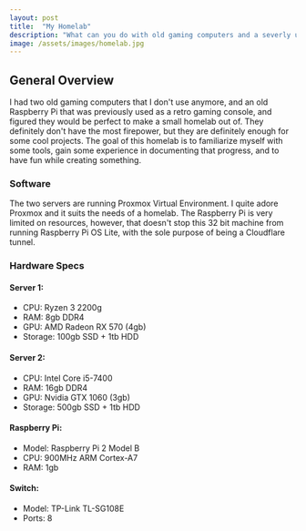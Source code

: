 ```yaml
---
layout: post
title:  "My Homelab"
description: "What can you do with old gaming computers and a severly underpowered Raspberry Pi?"
image: /assets/images/homelab.jpg
---
```

## General Overview
I had two old gaming computers that I don't use anymore, and an old Raspberry Pi that was previously used as a retro gaming console, and figured they would be perfect to make a small homelab out of. They definitely don't have the most firepower, but they are definitely enough for some cool projects. The goal of this homelab is to familiarize myself with some tools, gain some experience in documenting that progress, and to have fun while creating something.
### Software
The two servers are running Proxmox Virtual Environment. I quite adore Proxmox and it suits the needs of a homelab. The Raspberry Pi is very limited on resources, however, that doesn't stop this 32 bit machine from running Raspberry Pi OS Lite, with the sole purpose of being a Cloudflare tunnel. 

### Hardware Specs
#### Server 1:
- CPU: Ryzen 3 2200g
- RAM: 8gb DDR4
- GPU: AMD Radeon RX 570 (4gb)
- Storage: 100gb SSD + 1tb HDD

#### Server 2:
- CPU: Intel Core i5-7400
- RAM: 16gb DDR4
- GPU: Nvidia GTX 1060 (3gb)
- Storage: 500gb SSD + 1tb HDD

#### Raspberry Pi:
- Model: Raspberry Pi 2 Model B
- CPU: 900MHz ARM Cortex-A7
- RAM: 1gb

#### Switch:
- Model: TP-Link TL-SG108E
- Ports: 8
